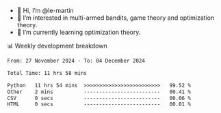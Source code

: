 - 👋 Hi, I’m @le-martin
- 👀 I’m interested in multi-armed bandits, game theory and optimization theory.
- 🌱 I’m currently learning optimization theory.
<!---- 💞️ I’m looking to collaborate on ...
- 📫 How to reach me ...-->

<!---
Tutorial for using WakaTime stats in GitHub profile: https://github.com/athul/waka-readme
-->

📊 Weekly development breakdown
<!--START_SECTION:waka-->

```txt
From: 27 November 2024 - To: 04 December 2024

Total Time: 11 hrs 58 mins

Python   11 hrs 54 mins  >>>>>>>>>>>>>>>>>>>>>>>>>   99.52 %
Other    2 mins          -------------------------   00.41 %
CSV      0 secs          -------------------------   00.06 %
HTML     0 secs          -------------------------   00.01 %
```

<!--END_SECTION:waka-->

<!---
le-martin/le-martin is a ✨ special ✨ repository because its `README.md` (this file) appears on your GitHub profile.
You can click the Preview link to take a look at your changes.
--->
